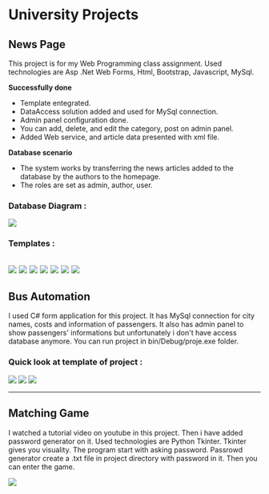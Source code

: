 # University Projects

## News Page
This project is for my Web Programming class assignment. Used technologies are Asp .Net Web Forms, Html, Bootstrap, Javascript, MySql. 

**Successfully done**
 - Template entegrated.
 - DataAccess solution added and used for MySql connection.
 - Admin panel configuration done.
 - You can add, delete, and edit the category, post on admin panel.
 - Added Web service, and article data presented with xml file.</br>

**Database scenario**
 - The system works by transferring the news articles added to the database by the authors to the homepage.
 - The roles are set as admin, author, user.
### Database Diagram :
![](https://github.com/zeo404/university-projects/blob/main/documentation/news-page/db_diagram.PNG)
### Templates :
![](https://github.com/zeo404/university-projects/blob/main/documentation/news-page/homepage.PNG)
![](https://github.com/zeo404/university-projects/blob/main/documentation/news-page/admin-login.PNG)
![](https://github.com/zeo404/university-projects/blob/main/documentation/news-page/control-panel.PNG)
![](https://github.com/zeo404/university-projects/blob/main/documentation/news-page/cp-1.PNG)
![](https://github.com/zeo404/university-projects/blob/main/documentation/news-page/cp-2.PNG)
![](https://github.com/zeo404/university-projects/blob/main/documentation/news-page/websevice-1.PNG)
![](https://github.com/zeo404/university-projects/blob/main/documentation/news-page/xml.PNG)
---

## Bus Automation
I used C# form application for this project. It has MySql connection for city names, costs and information of passengers. It also has admin panel to show passengers' informations but unfortunately i don't have access database anymore. You can run project in bin/Debug/proje.exe folder.

### Quick look at template of project :
![](https://github.com/zeo404/university-projects/blob/main/documentation/bus-automation/ba-1.PNG)
![](https://github.com/zeo404/university-projects/blob/main/documentation/bus-automation/ba-2.PNG)
![](https://github.com/zeo404/university-projects/blob/main/documentation/bus-automation/ba-3.PNG)

---
## Matching Game
I watched a tutorial video on youtube in this project. Then i have added password generator on it. Used technologies are Python Tkinter. Tkinter gives you visuality. 
The program start with asking password. Passrowd generator create a .txt file in project directory with password in it. Then you can enter the game.

![](https://github.com/zeo404/university-projects/blob/main/documentation/matching-game/mg-1.PNG)
